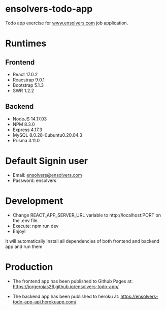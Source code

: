 # ensolvers-todo-app

Todo app exercise for www.ensolvers.com job application.

# Runtimes

## Frontend

- React 17.0.2
- Reacstrap 9.0.1
- Bootstrap 5.1.3
- SWR 1.2.2

## Backend
- NodeJS 14.17.03
- NPM 8.3.0
- Express 4.17.3
- MySQL 8.0.28-0ubuntu0.20.04.3
- Prisma 3.11.0

# Default Signin user

- Email: ensolvers@ensolvers.com
- Password: ensolvers

# Development

- Change REACT_APP_SERVER_URL variable to http://localhost:PORT on the .env file.
- Execute:
    npm run dev
- Enjoy!

It will automatically install all dependencies of both frontend and backend app and run them


# Production

- The frontend app has been published to Github Pages at: https://jorgerojas26.github.io/ensolvers-todo-app/

- The backend app has been published to heroku at: https://ensolvers-todo-app-api.herokuapp.com/


